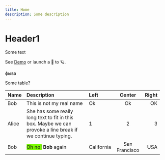 ```yaml
---
title: Home
description: Some description
---
```

# Header1
Some text

See [Demo](demo.md) or launch a 🚀 to 🪐.

фыва

Some table?

Name|Description|Left|Center|Right
----|:-----------|:---|:----:|----:
Bob|This is not my real name|Ok|Ok|OK
Alice|She has some really long text to fit in this box. Maybe we can provoke a line break if we continue typing.|1|2|3
Bob|<span style="background-color:lawngreen;">Oh no!</span> **Bob** again|California|San Francisco|USA

